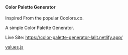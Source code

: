 #### Color Palette Generator

Inspired From the popular Coolors.co.

A simple Color Palette Generator.

Live Site:
https://color-palette-generator-lalit.netlify.app/

[values.js](https://github.com/noeldelgado/values.js)
